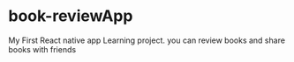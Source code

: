 # book-reviewApp

My First React native app Learning project.
you can review books and share books with friends

